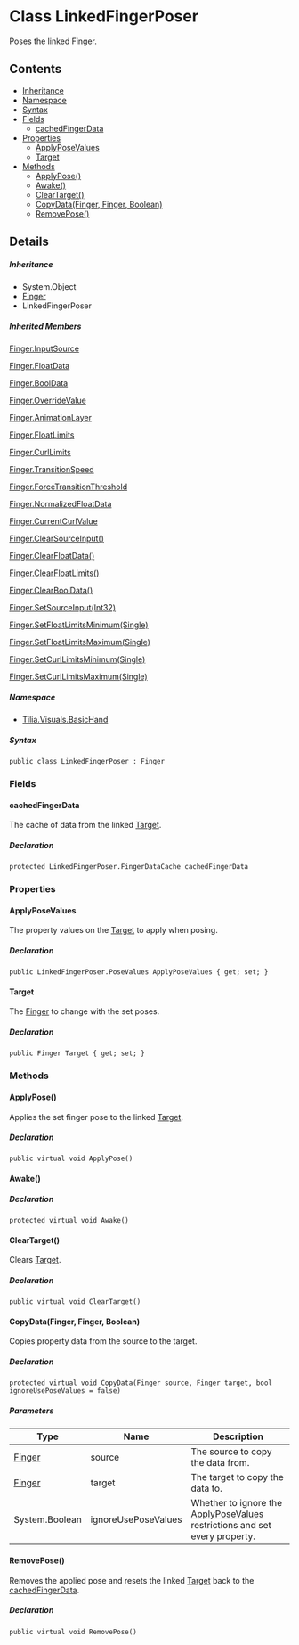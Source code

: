 # Class LinkedFingerPoser

Poses the linked Finger.

## Contents

* [Inheritance]
* [Namespace]
* [Syntax]
* [Fields]
  * [cachedFingerData]
* [Properties]
  * [ApplyPoseValues]
  * [Target]
* [Methods]
  * [ApplyPose()]
  * [Awake()]
  * [ClearTarget()]
  * [CopyData(Finger, Finger, Boolean)]
  * [RemovePose()]

## Details

##### Inheritance

* System.Object
* [Finger]
* LinkedFingerPoser

##### Inherited Members

[Finger.InputSource]

[Finger.FloatData]

[Finger.BoolData]

[Finger.OverrideValue]

[Finger.AnimationLayer]

[Finger.FloatLimits]

[Finger.CurlLimits]

[Finger.TransitionSpeed]

[Finger.ForceTransitionThreshold]

[Finger.NormalizedFloatData]

[Finger.CurrentCurlValue]

[Finger.ClearSourceInput()]

[Finger.ClearFloatData()]

[Finger.ClearFloatLimits()]

[Finger.ClearBoolData()]

[Finger.SetSourceInput(Int32)]

[Finger.SetFloatLimitsMinimum(Single)]

[Finger.SetFloatLimitsMaximum(Single)]

[Finger.SetCurlLimitsMinimum(Single)]

[Finger.SetCurlLimitsMaximum(Single)]

##### Namespace

* [Tilia.Visuals.BasicHand]

##### Syntax

```
public class LinkedFingerPoser : Finger
```

### Fields

#### cachedFingerData

The cache of data from the linked [Target].

##### Declaration

```
protected LinkedFingerPoser.FingerDataCache cachedFingerData
```

### Properties

#### ApplyPoseValues

The property values on the [Target] to apply when posing.

##### Declaration

```
public LinkedFingerPoser.PoseValues ApplyPoseValues { get; set; }
```

#### Target

The [Finger] to change with the set poses.

##### Declaration

```
public Finger Target { get; set; }
```

### Methods

#### ApplyPose()

Applies the set finger pose to the linked [Target].

##### Declaration

```
public virtual void ApplyPose()
```

#### Awake()

##### Declaration

```
protected virtual void Awake()
```

#### ClearTarget()

Clears [Target].

##### Declaration

```
public virtual void ClearTarget()
```

#### CopyData(Finger, Finger, Boolean)

Copies property data from the source to the target.

##### Declaration

```
protected virtual void CopyData(Finger source, Finger target, bool ignoreUsePoseValues = false)
```

##### Parameters

| Type | Name | Description |
| --- | --- | --- |
| [Finger] | source | The source to copy the data from. |
| [Finger] | target | The target to copy the data to. |
| System.Boolean | ignoreUsePoseValues | Whether to ignore the [ApplyPoseValues] restrictions and set every property. |

#### RemovePose()

Removes the applied pose and resets the linked [Target] back to the [cachedFingerData].

##### Declaration

```
public virtual void RemovePose()
```

[Finger.InputSource]: Finger.md#Tilia_Visuals_BasicHand_Finger_InputSource
[Finger.FloatData]: Finger.md#Tilia_Visuals_BasicHand_Finger_FloatData
[Finger.BoolData]: Finger.md#Tilia_Visuals_BasicHand_Finger_BoolData
[Finger.OverrideValue]: Finger.md#Tilia_Visuals_BasicHand_Finger_OverrideValue
[Finger.AnimationLayer]: Finger.md#Tilia_Visuals_BasicHand_Finger_AnimationLayer
[Finger.FloatLimits]: Finger.md#Tilia_Visuals_BasicHand_Finger_FloatLimits
[Finger.CurlLimits]: Finger.md#Tilia_Visuals_BasicHand_Finger_CurlLimits
[Finger.TransitionSpeed]: Finger.md#Tilia_Visuals_BasicHand_Finger_TransitionSpeed
[Finger.ForceTransitionThreshold]: Finger.md#Tilia_Visuals_BasicHand_Finger_ForceTransitionThreshold
[Finger.NormalizedFloatData]: Finger.md#Tilia_Visuals_BasicHand_Finger_NormalizedFloatData
[Finger.CurrentCurlValue]: Finger.md#Tilia_Visuals_BasicHand_Finger_CurrentCurlValue
[Finger.ClearSourceInput()]: Finger.md#Tilia_Visuals_BasicHand_Finger_ClearSourceInput
[Finger.ClearFloatData()]: Finger.md#Tilia_Visuals_BasicHand_Finger_ClearFloatData
[Finger.ClearFloatLimits()]: Finger.md#Tilia_Visuals_BasicHand_Finger_ClearFloatLimits
[Finger.ClearBoolData()]: Finger.md#Tilia_Visuals_BasicHand_Finger_ClearBoolData
[Finger.SetSourceInput(Int32)]: Finger.md#Tilia_Visuals_BasicHand_Finger_SetSourceInput_System_Int32_
[Finger.SetFloatLimitsMinimum(Single)]: Finger.md#Tilia_Visuals_BasicHand_Finger_SetFloatLimitsMinimum_System_Single_
[Finger.SetFloatLimitsMaximum(Single)]: Finger.md#Tilia_Visuals_BasicHand_Finger_SetFloatLimitsMaximum_System_Single_
[Finger.SetCurlLimitsMinimum(Single)]: Finger.md#Tilia_Visuals_BasicHand_Finger_SetCurlLimitsMinimum_System_Single_
[Finger.SetCurlLimitsMaximum(Single)]: Finger.md#Tilia_Visuals_BasicHand_Finger_SetCurlLimitsMaximum_System_Single_
[Tilia.Visuals.BasicHand]: README.md
[Target]: LinkedFingerPoser.md#Target
[LinkedFingerPoser.FingerDataCache]: LinkedFingerPoser.FingerDataCache.md
[Target]: LinkedFingerPoser.md#Target
[LinkedFingerPoser.PoseValues]: LinkedFingerPoser.PoseValues.md
[Target]: LinkedFingerPoser.md#Target
[Target]: LinkedFingerPoser.md#Target
[Finger]: Finger.md
[ApplyPoseValues]: LinkedFingerPoser.md#ApplyPoseValues
[Target]: LinkedFingerPoser.md#Target
[cachedFingerData]: LinkedFingerPoser.md#cachedFingerData
[Inheritance]: #Inheritance
[Namespace]: #Namespace
[Syntax]: #Syntax
[Fields]: #Fields
[cachedFingerData]: #cachedFingerData
[Properties]: #Properties
[ApplyPoseValues]: #ApplyPoseValues
[Target]: #Target
[Methods]: #Methods
[ApplyPose()]: #ApplyPose
[Awake()]: #Awake
[ClearTarget()]: #ClearTarget
[CopyData(Finger, Finger, Boolean)]: #CopyDataFinger-Finger-Boolean
[RemovePose()]: #RemovePose
